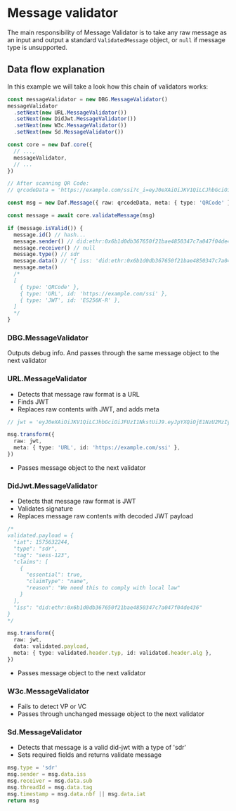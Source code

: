 # Message validator

The main responsibility of Message Validator is to take any raw message as an input and output a standard `ValidatedMessage` object, or `null` if message type is unsupported.

## Data flow explanation

In this example we will take a look how this chain of validators works:

```ts
const messageValidator = new DBG.MessageValidator()
messageValidator
  .setNext(new URL.MessageValidator())
  .setNext(new DidJwt.MessageValidator())
  .setNext(new W3c.MessageValidator())
  .setNext(new Sd.MessageValidator())

const core = new Daf.core({
  // ...,
  messageValidator,
  // ...
})

// After scanning QR Code:
// qrcodeData = 'https://example.com/ssi?c_i=eyJ0eXAiOiJKV1QiLCJhbGciOiJFUzI1NkstUiJ9.eyJpYXQiOjE1NzU2MzIyNDQsInR5cGUiOiJzZHIiLCJ0YWciOiJzZXNzLTEyMyIsImNsYWltcyI6W3siZXNzZW50aWFsIjp0cnVlLCJjbGFpbVR5cGUiOiJuYW1lIiwicmVhc29uIjoiV2UgbmVlZCB0aGlzIHRvIGNvbXBseSB3aXRoIGxvY2FsIGxhdyJ9XSwiaXNzIjoiZGlkOmV0aHI6MHg2YjFkMGRiMzY3NjUwZjIxYmFlNDg1MDM0N2M3YTA0N2YwNGRlNDM2In0.lhv_sGFQX0258CJF50J9cRdF7mmzo9Jx137oWTu0VF3A1CkEI88dDYA5Usj0HKH_2tHKA5b-S1_Akb-mDz9v9QE'

const msg = new Daf.Message({ raw: qrcodeData, meta: { type: 'QRCode' })

const message = await core.validateMessage(msg)

if (message.isValid()) {
  message.id() // hash...
  message.sender() // did:ethr:0x6b1d0db367650f21bae4850347c7a047f04de436
  message.receiver() // null
  message.type() // sdr
  message.data() // "{ iss: 'did:ethr:0x6b1d0db367650f21bae4850347c7a047f04de436', tag: 'sess-123, claims: [{claimType: 'name', ...}] ..."
  message.meta()
  /*
  [
    { type: 'QRCode' },
    { type: 'URL', id: 'https://example.com/ssi' },
    { type: 'JWT', id: 'ES256K-R' },
  ]
  */
}

```

### DBG.MessageValidator

Outputs debug info. And passes through the same message object to the next validator

### URL.MessageValidator

- Detects that message raw format is a URL
- Finds JWT
- Replaces raw contents with JWT, and adds meta

```ts
// jwt = 'eyJ0eXAiOiJKV1QiLCJhbGciOiJFUzI1NkstUiJ9.eyJpYXQiOjE1NzU2MzIyNDQsInR5cGUiOiJzZHIiLCJ0YWciOiJzZXNzLTEyMyIsImNsYWltcyI6W3siZXNzZW50aWFsIjp0cnVlLCJjbGFpbVR5cGUiOiJuYW1lIiwicmVhc29uIjoiV2UgbmVlZCB0aGlzIHRvIGNvbXBseSB3aXRoIGxvY2FsIGxhdyJ9XSwiaXNzIjoiZGlkOmV0aHI6MHg2YjFkMGRiMzY3NjUwZjIxYmFlNDg1MDM0N2M3YTA0N2YwNGRlNDM2In0.lhv_sGFQX0258CJF50J9cRdF7mmzo9Jx137oWTu0VF3A1CkEI88dDYA5Usj0HKH_2tHKA5b-S1_Akb-mDz9v9QE'

msg.transform({
  raw: jwt,
  meta: { type: 'URL', id: 'https://example.com/ssi' },
})
```

- Passes message object to the next validator

### DidJwt.MessageValidator

- Detects that message raw format is JWT
- Validates signature
- Replaces message raw contents with decoded JWT payload

```ts
/*
validated.payload = {
  "iat": 1575632244,
  "type": "sdr",
  "tag": "sess-123",
  "claims": [
    {
      "essential": true,
      "claimType": "name",
      "reason": "We need this to comply with local law"
    }
  ],
  "iss": "did:ethr:0x6b1d0db367650f21bae4850347c7a047f04de436"
}
*/

msg.transform({
  raw: jwt,
  data: validated.payload,
  meta: { type: validated.header.typ, id: validated.header.alg },
})
```

- Passes message object to the next validator

### W3c.MessageValidator

- Fails to detect VP or VC
- Passes through unchanged message object to the next validator

### Sd.MessageValidator

- Detects that message is a valid did-jwt with a type of 'sdr'
- Sets required fields and returns validate message

```ts
msg.type = 'sdr'
msg.sender = msg.data.iss
msg.receiver = msg.data.sub
msg.threadId = msg.data.tag
msg.timestamp = msg.data.nbf || msg.data.iat
return msg
```
